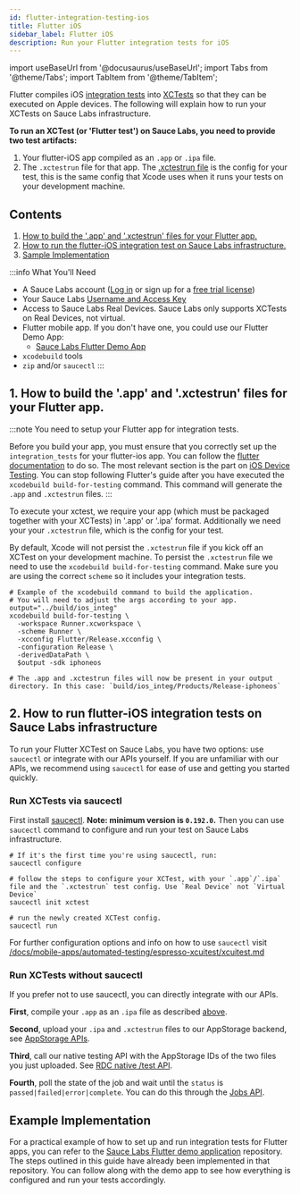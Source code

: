 ```yaml
---
id: flutter-integration-testing-ios
title: Flutter iOS
sidebar_label: Flutter iOS
description: Run your Flutter integration tests for iOS
---
```


import useBaseUrl from '@docusaurus/useBaseUrl';
import Tabs from '@theme/Tabs';
import TabItem from '@theme/TabItem';

Flutter compiles iOS [integration tests](https://docs.flutter.dev/cookbook/testing/integration/introduction) into [XCTests](https://developer.apple.com/documentation/xctest) so that they can be executed on Apple devices. The following will explain how to run your XCTests on Sauce Labs infrastructure.

**To run an XCTest (or 'Flutter test') on Sauce Labs, you need to provide two test artifacts:**
1. Your flutter-iOS app compiled as an `.app` or `.ipa` file.
2. The `.xctestrun` file for that app. The [.xctestrun file](https://keith.github.io/xcode-man-pages/xcodebuild.xctestrun.5.html) is the config for your test, this is the same config that Xcode uses when it runs your tests on your development machine.


## Contents
1. [How to build the '.app' and '.xctestrun' files for your Flutter app.](#1-how-to-build-the-app-and-xctestrun-files-for-your-flutter-app)
2. [How to run the flutter-iOS integration test on Sauce Labs infrastructure.](#2-how-to-run-flutter-ios-integration-tests-on-sauce-labs-infrastructure)
3. [Sample Implementation](#example-implementation)


:::info What You'll Need

- A Sauce Labs account ([Log in](https://accounts.saucelabs.com/am/XUI/#login/) or sign up for
  a [free trial license](https://saucelabs.com/sign-up))
- Your Sauce Labs [Username and Access Key](https://app.saucelabs.com/user-settings)
- Access to Sauce Labs Real Devices. Sauce Labs only supports XCTests on Real Devices, not virtual.
- Flutter mobile app. If you don't have one, you could use our Flutter Demo App:
    - [Sauce Labs Flutter Demo App](https://github.com/saucelabs/my-demo-app-flutter)
- `xcodebuild` tools
- `zip` and/or `saucectl`
:::


## 1. How to build the '.app' and '.xctestrun' files for your Flutter app.

:::note You need to setup your Flutter app for integration tests.

Before you build your app, you must ensure that you correctly set up the `integration_tests` for your flutter-ios app. You can follow the [flutter documentation](https://github.com/flutter/flutter/tree/main/packages/integration_test#integration_test) to do so. The most relevant section is the part on [iOS Device Testing](https://github.com/flutter/flutter/tree/main/packages/integration_test#ios-device-testing). You can stop following Flutter's guide after you have executed the `xcodebuild build-for-testing` command. This command will generate the `.app` and `.xctestrun` files.
:::

To execute your xctest, we require your app (which must be packaged together with your XCTests) in '.app' or '.ipa' format. Additionally we need your your `.xctestrun` file, which is the config for your test.

By default, Xcode will not persist the `.xctestrun` file if you kick off an XCTest on your development machine. To persist the `.xctestrun` file we need to use the `xcodebuild build-for-testing` command. Make sure you are using the correct `scheme` so it includes your integration tests.

```shell
# Example of the xcodebuild command to build the application.
# You will need to adjust the args according to your app.
output="../build/ios_integ"
xcodebuild build-for-testing \
  -workspace Runner.xcworkspace \
  -scheme Runner \
  -xcconfig Flutter/Release.xcconfig \
  -configuration Release \
  -derivedDataPath \
  $output -sdk iphoneos

# The .app and .xctestrun files will now be present in your output directory. In this case: `build/ios_integ/Products/Release-iphoneos`
```


## 2. How to run flutter-iOS integration tests on Sauce Labs infrastructure

To run your Flutter XCTest on Sauce Labs, you have two options: use `saucectl` or integrate with our APIs yourself. If you are unfamiliar with our APIs, we recommend using `saucectl` for ease of use and getting you started quickly.


### Run XCTests via saucectl

First install [saucectl](/docs/dev/cli/saucectl.md#installing-saucectl). **Note: minimum version is `0.192.0`.** Then you can use `saucectl` command to configure and run your test on Sauce Labs infrastructure.

```shell
# If it's the first time you're using saucectl, run:
saucectl configure

# follow the steps to configure your XCTest, with your `.app`/`.ipa` file and the `.xctestrun` test config. Use `Real Device` not `Virtual Device`
saucectl init xctest

# run the newly created XCTest config.
saucectl run
```

For further configuration options and info on how to use `saucectl` visit [/docs/mobile-apps/automated-testing/espresso-xcuitest/xcuitest.md](/docs/mobile-apps/automated-testing/espresso-xcuitest/xcuitest.md)

### Run XCTests without saucectl

If you prefer not to use saucectl, you can directly integrate with our APIs.

**First**, compile your `.app` as an `.ipa` file as described [above](/docs/mobile-apps/automated-testing/ipa-files.md#building-an-ipa-from-an-app-bundle). 

**Second**, upload your `.ipa` and `.xctestrun` files to our AppStorage backend, see [AppStorage APIs](/docs/mobile-apps/app-storage.md#upload-apps-via-rest-api).

**Third**, call our native testing API with the AppStorage IDs of the two files you just uploaded. See [RDC native /test API](/docs/dev/api/rdc.md#start-a-xctest-xcuitest-or-espresso-job).

**Fourth**, poll the state of the job and wait until the `status` is `passed|failed|error|complete`. You can do this through the [Jobs API](/docs/dev/api/rdc.md#get-a-specific-real-device-job).


## Example Implementation

For a practical example of how to set up and run integration tests for Flutter apps, you can refer to
the [Sauce Labs Flutter demo application](https://github.com/saucelabs/my-demo-app-flutter) repository.
The steps outlined in this guide have already been implemented in that repository. You can follow along with the demo app to see how
everything is configured and run your tests accordingly.
